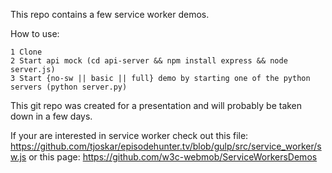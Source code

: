 This repo contains a few service worker demos.

How to use:
```
1 Clone
2 Start api mock (cd api-server && npm install express && node server.js)
3 Start {no-sw || basic || full} demo by starting one of the python servers (python server.py)
```

This git repo was created for a presentation and will probably be taken down in a few days.

If your are interested in service worker check out this file: https://github.com/tjoskar/episodehunter.tv/blob/gulp/src/service_worker/sw.js or this page: https://github.com/w3c-webmob/ServiceWorkersDemos


